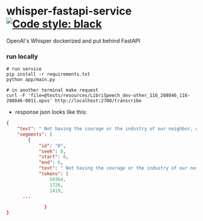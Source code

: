 # whisper-fastapi-service [![Code style: black](https://img.shields.io/badge/code%20style-black-000000.svg)](https://github.com/psf/black)
OpenAI's Whisper dockerized and put behind FastAPI

### run locally
```commandline
# run service
pip install -r requirements.txt
python app/main.py

# in another terminal make request
curl -F 'file=@tests/resources/LibriSpeech_dev-other_116_288046_116-288046-0011.opus' http://localhost:2700/transcribe
```
* response json looks like this: 
```json
{
    "text": " Not having the courage or the industry of our neighbor, who works like a busy bee in the world of men and books, searching with the sweat of his brow for the real bread of life, waiting the open page of for him with his tears, pushing into the wee hours of the night his quest, animated by the fairest of all loves, the love of truth. We ease our own indolent conscience by calling him names.",
    "segments": [
        {
            "id": "0",
            "seek": 0,
            "start": 0,
            "end": 6,
            "text": " Not having the courage or the industry of our neighbor, who works like a busy bee in the world of men and books,",
            "tokens": [
                50364,
                1726,
                1419,
      ...

              }
}
```